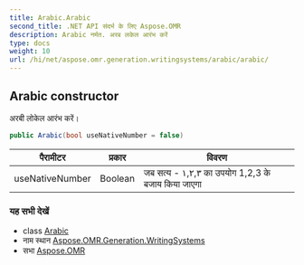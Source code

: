 ```yaml
---
title: Arabic.Arabic
second_title: .NET API संदर्भ के लिए Aspose.OMR
description: Arabic नर्मत. अरब लकेल आरंभ करें
type: docs
weight: 10
url: /hi/net/aspose.omr.generation.writingsystems/arabic/arabic/
---
```

## Arabic constructor

अरबी लोकेल आरंभ करें।

```csharp
public Arabic(bool useNativeNumber = false)
```

| पैरामीटर | प्रकार | विवरण |
| --- | --- | --- |
| useNativeNumber | Boolean | जब सत्य - ١,٢,٣ का उपयोग 1,2,3 के बजाय किया जाएगा |

### यह सभी देखें

* class [Arabic](../)
* नाम स्थान [Aspose.OMR.Generation.WritingSystems](../../arabic/)
* सभा [Aspose.OMR](../../../)


